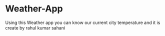 # Weather-App
Using this Weather app you can know our current city temperature  and it is create by rahul kumar sahani
